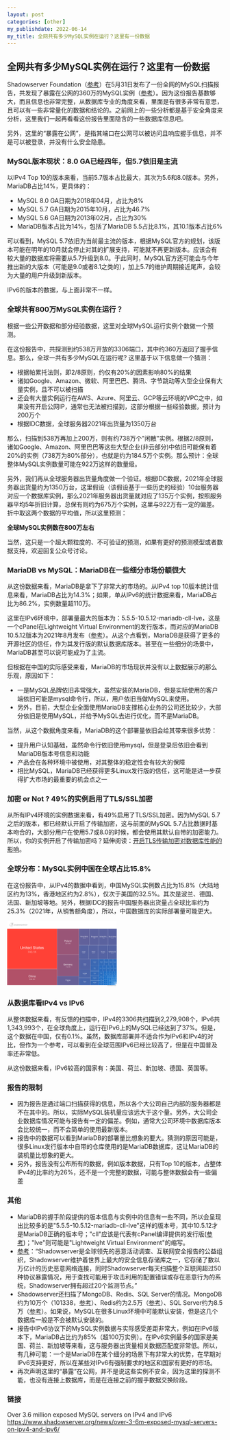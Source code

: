```yaml
---
layout: post
categories: [other]
my_publishdate: 2022-06-14
my_title: 全网共有多少MySQL实例在运行？这里有一份数据
---
```

## 全网共有多少MySQL实例在运行？这里有一份数据

Shadowserver Foundation（[参考](https://www.shadowserver.org/)）在5月31日发布了一份全网的MySQL扫描报告，共发现了暴露在公网的360万的MySQL实例（[参考](https://www.shadowserver.org/news/over-3-6m-exposed-mysql-servers-on-ipv4-and-ipv6/)）。因为这份报告基数够大，而且信息也非常完整，从数据库专业的角度来看，里面是有很多非常有意思，且可以有一些非常量化的数据和结论的。之前网上的一些分析都是基于安全角度来分析，这里我们一起再看看这份报告里面隐含的一些数据库信息吧。

另外，这里的“暴露在公网”，是指其端口在公网可以被访问且响应握手信息，并不是可以被登录，并没有什么安全隐患。

### MySQL版本现状：8.0 GA已经四年，但5.7依旧是主流

以IPv4 Top 10的版本来看，当前5.7版本占比最大，其次为5.6和8.0版本。另外，MariaDB占比14%，更具体的：

* MySQL 8.0 GA日期为2018年04月，占比为8%
* MySQL 5.7 GA日期为2015年10月，占比为46.7%
* MySQL 5.6 GA日期为2013年02月，占比为30%
* MariaDB版本占比为14%，包括了MariaDB 5.5占比8.1%，其10.1版本占比6%

可以看到，MySQL 5.7依旧为当前最主流的版本，根据MySQL官方的规划，该版本可能在明年的10月就会停止对其的扩展支持，可能就不再更新版本。应该会有较大量的数据库将需要从5.7升级到8.0。于此同时，MySQL官方还可能会与今年推出新的大版本（可能是9.0或者8.1之类的），加上5.7的维护周期接近尾声，会较为大量的用户升级到新版本。

IPv6的版本的数据，与上面非常不一样。

### 全球共有800万MySQL实例在运行？

根据一些公开数据和部分经验数据，这里对全球MySQL运行实例个数做一个预测。

在这份报告中，共探测到约538万开放的3306端口，其中约360万返回了握手信息。那么，全球一共有多少MySQL在运行呢? 这里基于以下信息做一个猜测：

- 根据帕累托法则，即2/8原则，约仅有20%的因素影响80%的结果
- 诸如Google、Amazon、微软、阿里巴巴、腾讯、字节跳动等大型企业保有大量实例，且不可以被扫描
- 还会有大量实例运行在AWS、Azure、阿里云、GCP等云环境的VPC之中，如果没有开启公网IP，通常也无法被扫描到，这部分根据一些经验数据，预计为200万个
- 根据IDC数据，全球服务器2021年出货量为1350万台

那么，扫描到538万再加上200万，则有约738万个"闲散"实例。根据2/8原则，诸如Google、Amazon、阿里巴巴等这些大型企业(非云部分)中依旧可能保有着20%的实例（738万为80%部分），也就是约为184.5万个实例。那么预计：全球整体MySQL实例数量可能在922万这样的数量级。

另外，我们再从全球服务器出货量角度做一个验证。根据IDC数据，2021年全球服务器出货量约为1350万台，这里假设（该假设基于一些历史的经验）10台服务器对应一个数据库实例，那么2021年服务器出货量就对应了135万个实例，按照服务器平均5年折旧计算，总保有则约为675万个实例，这里与922万有一定的偏差。折中取这两个数据的平均值，所以这里预测：

**全球MySQL实例数在800万左右**

当然，这只是一个超大颗粒度的、不可验证的预测，如果有更好的预测模型或者数据支持，欢迎回复公众号讨论。

### MariaDB vs MySQL：MariaDB在一些细分市场份额很大

从这份数据来看，MariaDB是拿下了非常大的市场的。从IPv4 top 10版本统计信息来看，MariaDB占比为14.3%；如果，单从IPv6的统计数据来看，MariaDB占比为86.2%，实例数量超110万。

这里在IPv6环境中，部署量最大的版本为：5.5.5-10.5.12-mariadb-cll-lve，这是一个cPanel在Lightweight Virtual Environment的发行版本，而对应的MariaDB 10.5.12版本为2021年8月发布（[参考](https://mariadb.com/kb/en/mariadb-10512-release-notes/)）。从这个点看到，MariaDB是获得了更多的开源社区的信任，作为其发行版的默认数据库版本。甚至在一些细分的场景中，MariaDB甚至可以说可能成为了主流。

但根据在中国的实际感受来看，MariaDB的市场现状并没有以上数据展示的那么乐观，原因如下：

* 一是MySQL品牌依旧非常强大，虽然安装的MariaDB，但是实际使用的客户端依旧可能是mysql命令行，所以，用户依旧当做MySQL来使用。
* 另外，目前，大型企业全面使用MariaDB支撑核心业务的公司还比较少，大部分依旧是使用MySQL，并给予MySQL去进行优化，而不是MariaDB。

当然，从这个数据角度来看，MariaDB的这个部署量依旧会给其带来很多优势：

* 提升用户认知基础，虽然命令行依旧使用mysql，但是登录后依旧会看到MariaDB版本号信息和功能
* 产品会在各种环境中被使用，对其整体的稳定性会有较大的保障
* 相比MySQL，MariaDB已经获得更多Linux发行版的信任，这可能是进一步获得扩大市场的最重要的机会点之一

### 加密 or Not ?  49%的实例启用了TLS/SSL加密

从所有IPv4环境的实例数据来看，有49%启用了TLS/SSL加密。因为MySQL 5.7之后的版本，都已经默认开启了传输加密，这与前面的MySQL 5.7占比数据时基本吻合的，大部分用户在使用5.7或8.0的时候，都会使用其默认自带的加密能力。所以，你的实例开启了传输加密吗？延伸阅读：[开启TLS传输加密对数据库性能的影响](https://cloud-database-tech.github.io/database-tls-performance.html)。

### 全球分布：MySQL实例中国在全球占比15.8%

在这份报告中，从IPv4的数据中看到，中国MySQL实例数占比为15.8%（大陆地区约为13%，香港地区约为2.8%），仅次于美国的32.5%。其次是波兰、德国、法国、新加坡等地。另外，根据IDC的报告中国服务器出货量占全球比率约为25.3%（2021年，从销售额角度），所以，中国数据库的实际部署量可能更大。

<img src="images/2022-06-mysql-accesible-treemap-IPv4.png" alt="img" style="zoom: 25%;" />



### 从数据库看IPv4 vs IPv6

从整体数据来看，有反馈的扫描中，IPv4的3306共扫描到2,279,908个，IPv6共1,343,993个，在全球角度上，运行在IPv6上的MySQL已经达到了37%。但是，这个数据在中国，仅有0.1%。虽然，数据库部署并不适合作为IPv6和IPv4的对比，但作为一个参考，可以看到在全球范围IPv6已经比较高了，但是在中国普及率还非常低。

从这份数据来看，IPv6较高的国家有：美国、荷兰、新加坡、德国、英国等。

### 报告的限制

* 因为报告是通过端口扫描获得的信息，所以各个大公司自己内部的服务器都是不在其中的。所以，实际MySQL装机量应该远大于这个量。另外，大公司企业数据库情况可能与报告有一定的偏差。例如，通常大公司环境中数据库版本会比较统一，而不会简单的使用最新版本。
* 报告中的数据可以看到MariaDB的部署量比想象的要大。猜测的原因可能是，很多Linux发行版本中自带的仓库使用的是MariaDB数据库，这让MariaDB的装机量比想象的更大。
* 另外，报告没有公布所有的数据，例如版本数据，只有Top 10的版本，占整体IPv4的比率约为26%，还不是一个完整的数据，可能与整体数据会有一些偏差

### 其他

* MariaDB的握手阶段提供的版本信息与实例中的信息有一些不同，所以会呈现出比较多的是"5.5.5-10.5.12-mariadb-cll-lve"这样的版本号，其中10.5.12才是MariaDB正确的版本号；"cll"应该是代表有cPanel编译提供的发行版([参考](https://forums.cpanel.net/threads/is-cll-in-the-mysql-version-string-related-to-cloudlinux.351391/))；"lve"则可能是"Lightweight Virtual Environment"的缩写。
* [参考](http://plcscan.org/blog/2020/04/research-report-of-renowned-internet-census-organization-1/)：“Shadowserver是全球领先的恶意活动调查、互联网安全报告的公益组织，Shadowserver维护着世界上最大的安全信息存储库之一，它存储了数以万亿计的历史恶意网络连接，同时Shadowserver每天扫描整个互联网超过50种协议暴露情况，用于查找可能用于攻击利用的配置错误或存在恶意行为的系统，Shadowserver拥有超过20个监测节点。”
* Shadowserver还扫描了MongoDB、Redis、SQL Server的情况。MongoDB约为10万个（101338，[参考](https://scan.shadowserver.org/mongodb/stats/)）、Redis约为2.5万（[参考](https://scan.shadowserver.org/redis/stats/)）、SQL Server约为8.5万（[参考](https://scan.shadowserver.org/mssql/stats/)）。如果说，MySQL在很多Linux环境中可能默认安装，但是这几个数据库一般是不会被默认安装的。
* 报告中IPv6协议下的MySQL实例数据与实际感受差距非常大，例如在IPv6版本下，MariaDB占比约为85%（超100万实例）。在IPv6实例最多的国家是美国、荷兰、新加坡等来看，这与服务器出货量相关数据匹配度非常低。所以，有几种可能：一个是MariaDB在某个细分的场景下有非常大的优势，在早期对IPv6支持更好，所以在某些对IPv6有强制要求的地区和国家有更好的市场。
* 再次声明这里的“暴露”在公网，并不是说这些实例不安全，因为这里的探测不能，也没有连接上数据库，而是在连接之前的握手数据交换阶段。

### 链接 

Over 3.6 million exposed MySQL servers on IPv4 and IPv6 https://www.shadowserver.org/news/over-3-6m-exposed-mysql-servers-on-ipv4-and-ipv6/ 

